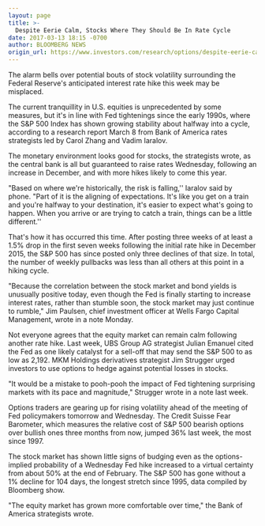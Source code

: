 ```yaml
---
layout: page
title: >-
  Despite Eerie Calm, Stocks Where They Should Be In Rate Cycle
date: 2017-03-13 18:15 -0700
author: BLOOMBERG NEWS
origin_url: https://www.investors.com/research/options/despite-eerie-calm-stocks-where-they-should-be-in-rate-cycle/
---
```






The alarm bells over potential bouts of stock volatility surrounding the Federal Reserve's anticipated interest rate hike this week may be misplaced.


The current tranquillity in U.S. equities is unprecedented by some measures, but it's in line with Fed tightenings since the early 1990s, where the S&P 500 Index has shown growing stability about halfway into a cycle, according to a research report March 8 from Bank of America rates strategists led by Carol Zhang and Vadim Iaralov.


The monetary environment looks good for stocks, the strategists wrote, as the central bank is all but guaranteed to raise rates Wednesday, following an increase in December, and with more hikes likely to come this year.


"Based on where we're historically, the risk is falling,'' Iaralov said by phone. "Part of it is the aligning of expectations. It's like you get on a train and you're halfway to your destination, it's easier to expect what's going to happen. When you arrive or are trying to catch a train, things can be a little different.''


That's how it has occurred this time. After posting three weeks of at least a 1.5% drop in the first seven weeks following the initial rate hike in December 2015, the S&P 500 has since posted only three declines of that size. In total, the number of weekly pullbacks was less than all others at this point in a hiking cycle.


"Because the correlation between the stock market and bond yields is unusually positive today, even though the Fed is finally starting to increase interest rates, rather than stumble soon, the stock market may just continue to rumble," Jim Paulsen, chief investment officer at Wells Fargo Capital Management, wrote in a note Monday.


Not everyone agrees that the equity market can remain calm following another rate hike. Last week, UBS Group AG strategist Julian Emanuel cited the Fed as one likely catalyst for a sell-off that may send the S&P 500 to as low as 2,192. MKM Holdings derivatives strategist Jim Strugger urged investors to use options to hedge against potential losses in stocks.


"It would be a mistake to pooh-pooh the impact of Fed tightening surprising markets with its pace and magnitude," Strugger wrote in a note last week.


Options traders are gearing up for rising volatility ahead of the meeting of Fed policymakers tomorrow and Wednesday. The Credit Suisse Fear Barometer, which measures the relative cost of S&P 500 bearish options over bullish ones three months from now, jumped 36% last week, the most since 1997.


The stock market has shown little signs of budging even as the options-implied probability of a Wednesday Fed hike increased to a virtual certainty from about 50% at the end of February. The S&P 500 has gone without a 1% decline for 104 days, the longest stretch since 1995, data compiled by Bloomberg show.


"The equity market has grown more comfortable over time," the Bank of America strategists wrote.




